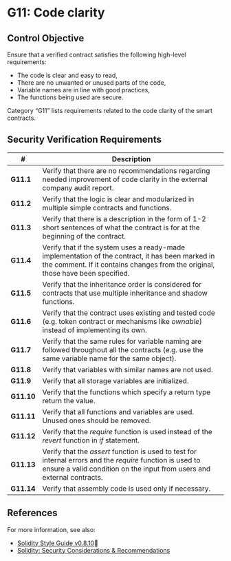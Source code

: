 # G11: Code clarity

## Control Objective

Ensure that a verified contract satisfies the following high-level requirements:
* The code is clear and easy to read,
* There are no unwanted or unused parts of the code,
* Variable names are in line with good practices,
* The functions being used are secure.

Category “G11” lists requirements related to the code clarity of the smart contracts.

## Security Verification Requirements

| # | Description |
| --- | --- |
| **G11.1** | Verify that there are no recommendations regarding needed improvement of code clarity in the external company audit report. | 
| **G11.2** | Verify that the logic is clear and modularized in multiple simple contracts and functions. | 
| **G11.3** | Verify that there is a description  in  the  form  of  1-2  short sentences of what the contract is for at the beginning of the contract. | 
| **G11.4** | Verify that if the system uses a ready-made implementation of the contract, it has been marked in the comment. If it contains changes from the original, those have been specified. |
| **G11.5** | Verify that the inheritance order is considered for contracts that use multiple inheritance and shadow functions.  | 
| **G11.6** | Verify that the contract uses existing and tested code (e.g. token contract or mechanisms like *ownable*) instead of implementing its own. | 
| **G11.7** | Verify that the same rules for variable naming are followed throughout all the contracts (e.g. use the same variable name for the same object). | 
| **G11.8** | Verify that variables with similar names are not used. | 
| **G11.9** | Verify that all storage variables are initialized. | 
| **G11.10** | Verify that the functions which specify a return type return the value. | 
| **G11.11** | Verify that all functions and variables are used. Unused ones should be removed. | 
| **G11.12** | Verify that the *require* function is used instead of the *revert* function in *if* statement. | 
| **G11.13** | Verify that the *assert* function is used to test for internal errors and the *require* function is used to ensure a valid condition on the input from users and external contracts. | 
| **G11.14** | Verify that assembly code is used only if necessary. | 

## References

For more information, see also:

* [Solidity Style Guide v0.8.10](https://docs.soliditylang.org/en/v0.8.10/style-guide.html)
* [Solidity: Security Considerations & Recommendations](https://solidity.readthedocs.io/en/v0.5.10/security-considerations.html#recommendations)